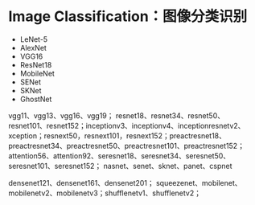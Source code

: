 
# Image Classification：图像分类识别

* LeNet-5
* AlexNet
* VGG16
* ResNet18
* MobileNet
* SENet
* SKNet
* GhostNet
 
 
 
 
 
 
 
 
 vgg11、vgg13、vgg16、vgg19； resnet18、resnet34、resnet50、resnet101、resnet152；inceptionv3、inceptionv4、inceptionresnetv2、xception；resnext50，resnext101，resnext152；preactresnet18、preactresnet34、preactresnet50、preactresnet101、preactresnet152；attention56、attention92、seresnet18、seresnet34、seresnet50、seresnet101、seresnet152；
nasnet、senet、sknet、panet、cspnet

 densenet121、densenet161、densenet201； squeezenet、mobilenet、mobilenetv2、mobilenetv3；shufflenetv1、shufflenetv2；







